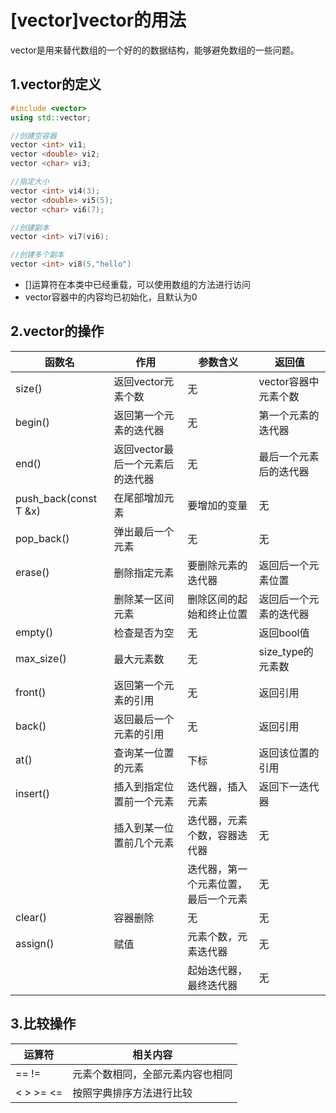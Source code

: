 # [vector]vector的用法
vector是用来替代数组的一个好的的数据结构，能够避免数组的一些问题。
## 1.vector的定义
```C++
#include <vector>
using std::vector;

//创建空容器
vector <int> vi1;
vector <double> vi2;
vector <char> vi3;

//指定大小
vector <int> vi4(3);
vector <double> vi5(5);
vector <char> vi6(7);

//创建副本
vector <int> vi7(vi6);

//创建多个副本
vector <int> vi8(5,"hello")
```
* []运算符在本类中已经重载，可以使用数组的方法进行访问
* vector容器中的内容均已初始化，且默认为0

## 2.vector的操作
函数名|作用 |参数含义|返回值
----|----|----|----
size()|返回vector元素个数|无|vector容器中元素个数
begin()|返回第一个元素的迭代器|无|第一个元素的迭代器
end()|返回vector最后一个元素后的迭代器|无|最后一个元素后的迭代器
push_back(const T &x)|在尾部增加元素|要增加的变量|无
pop_back()|弹出最后一个元素|无|无
erase()|删除指定元素|要删除元素的迭代器|返回后一个元素位置
||删除某一区间元素|删除区间的起始和终止位置|返回后一个元素的迭代器
empty()|检查是否为空|无|返回bool值
max_size()|最大元素数|无|size_type的元素数
front()|返回第一个元素的引用|无|返回引用
back()|返回最后一个元素的引用|无|返回引用
at()|查询某一位置的元素|下标|返回该位置的引用
insert()|插入到指定位置前一个元素|迭代器，插入元素|返回下一迭代器
||插入到某一位置前几个元素|迭代器，元素个数，容器迭代器|无
|||迭代器，第一个元素位置，最后一个元素|无
clear()|容器删除|无|无
assign()|赋值|元素个数，元素迭代器|无
|||起始迭代器，最终迭代器|无
## 3.比较操作
运算符|相关内容
----|----
== !=|元素个数相同，全部元素内容也相同
< > >= <=|按照字典排序方法进行比较

